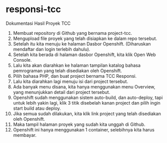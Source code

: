 # responsi-tcc

Dokumentasi Hasil Proyek TCC

1. Membuat repository di Github yang bernama project-tcc.
2. Mengupload file proyek yang telah disiapkan ke dalam repo tersebut.
3. Setelah itu kita menuju ke halaman Dasbor Openshift. (Diharuskan mendaftar dan login terlebih dahulu).
4. Setelah kita berada di halaman dasbor Openshift, kita klik Open Web Console.
5. Lalu kita akan diarahkan ke halaman tampilan katalog bahasa pemrograman yang telah disediakan oleh Openshift.
6. Pilih bahasa PHP, dan buat project bernama TCC Responsi.
7. Lalu kita diarahkan lagi menuju isi dari project tersebut.
8. Ada banyak menu disana, kita hanya menggunakan menu Overview, yang menunjukkan detail dari project tersebut.
9. Openshift sudah menggunakan sistem auto-build, dan auto-deploy, tapi untuk lebih yakin lagi, klik 3 titik disebelah kanan project dan pilih ingin start build atau deploy.
10. Jika semua sudah dilakukan, kita klik link project yang telah disediakan oleh Openshift.
11. Maka tampil halaman proyek yang sudah kita unggah di Github.
12. Openshift ini hanya menggunakan 1 container, selebihnya kita harus membayar.
